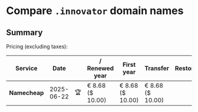 # Compare `.innovator` domain names

## Summary

Pricing (excluding taxes):

| Service | Date |  | / Renewed year | First year | Transfer | Restoration |
|--|--|--|--|--|--|--|
| **Namecheap** | 2025-06-22 | 🏆 | € 8.68<br>($ 10.00) | € 8.68<br>($ 10.00) | € 8.68<br>($ 10.00) |  |
